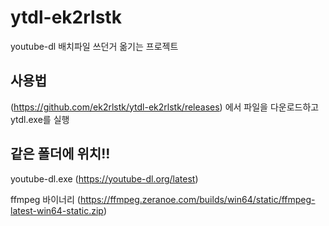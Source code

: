 # ytdl-ek2rlstk
youtube-dl 배치파일 쓰던거 옮기는 프로젝트

## 사용법
(https://github.com/ek2rlstk/ytdl-ek2rlstk/releases) 에서 파일을 다운로드하고 ytdl.exe를 실행

## 같은 폴더에 위치!!
youtube-dl.exe (https://youtube-dl.org/latest)

ffmpeg 바이너리 (https://ffmpeg.zeranoe.com/builds/win64/static/ffmpeg-latest-win64-static.zip)


